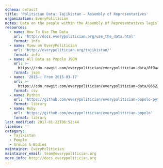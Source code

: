 ```yaml
---
schema: default
title: 'Politician Data: Tajikistan — Assembly of Representatives'
organization: EveryPolitician
notes: Data on the people within the Assembly of Representatives legislature of Tajikistan.
resources:
  - name: How To Use The Data
    url: 'http://docs.everypolitician.org/use_the_data.html'
    format: info
  - name: View on EveryPolitician
    url: 'http://everypolitician.org/tajikistan/'
    format: info
  - name: All Data as Popolo JSON
    url: >-
      https://cdn.rawgit.com/everypolitician/everypolitician-data/0f9a4a1fc7cd053baed1c0eebf93b749a27f6ae6/data/Tajikistan/Representatives/ep-popolo-v1.0.json
    format: json
  - name: '2015–: From 2015-03-17'
    url: >-
      https://cdn.rawgit.com/everypolitician/everypolitician-data/86623d0b2ac585ce1a717d1cbd47949c77accea0/data/Tajikistan/Representatives/term-2015.csv
    format: csv
  - name: Python
    url: 'https://github.com/everypolitician/everypolitician-popolo-python'
    format: library
  - name: Ruby
    url: 'https://github.com/everypolitician/everypolitician-popolo'
    format: library
last_modified: 2017-01-22T06:52:44
license: ''
category:
  - Tajikistan
  - People
  - Groups & Bodies
maintainer: EveryPolitician
maintainer_email: team@everypolitician.org
more_info: http://docs.everypolitician.org
---
```

